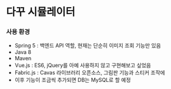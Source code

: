 # 다꾸 시뮬레이터

### 사용 환경

* Spring 5 : 백엔드 API 역할, 현재는 단순히 이미지 조회 기능만 있음
* Java 8
* Maven
* Vue.js : ES6, jQuery를 아예 사용하지 않고 구현해보고 싶었음
* Fabric.js : Cavas 라이브러리 오픈소스, 그림판 기능과 스티커 조작에 
* 이후 기능이 조금씩 추가되면 DB는 MySQL로 할 예정
